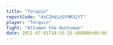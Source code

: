 ```yaml
---
title: "Torquin"
reportCode: "4nCZHq1zGY9M32tT"
player: "Torquin"
fight: "Attumen the Huntsman"
date: 2021-07-01T18:55:15.468000+00:00
---
```


